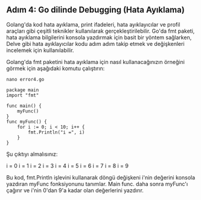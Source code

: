 
## Adım 4: Go dilinde Debugging (Hata Ayıklama) 

Golang'da kod hata ayıklama, print ifadeleri, hata ayıklayıcılar ve profil araçları gibi çeşitli teknikler kullanılarak gerçekleştirilebilir. Go'da fmt paketi, hata ayıklama bilgilerini konsola yazdırmak için basit bir yöntem sağlarken, Delve gibi hata ayıklayıcılar kodu adım adım takip etmek ve değişkenleri incelemek için kullanılabilir.

Golang'da fmt paketini hata ayıklama için nasıl kullanacağınızın örneğini görmek için aşağıdaki komutu çalıştırın:

```nano error4.go```

```
package main
import "fmt"

func main() {
	myFunc()
}
func myFunc() {
    for i := 0; i < 10; i++ {
        fmt.Println("i =", i)
	}
}
```
Şu çıktıyı almalısınız:

i = 0
i = 1
i = 2
i = 3
i = 4
i = 5
i = 6
i = 7
i = 8
i = 9

Bu kod, fmt.Println işlevini kullanarak döngü değişkeni i'nin değerini konsola yazdıran myFunc fonksiyonunu tanımlar. Main func. daha sonra myFunc'ı çağırır ve i'nin 0'dan 9'a kadar olan değerlerini yazdırır.